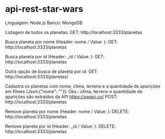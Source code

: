 # api-rest-star-wars

Linguagem: Node.js
Banco: MongoDB


Listagem de todos os planetas: 
GET: http://localhost:3333/planetas

Busca planeta por nome (Header: nome / Value: <nome do planeta>):
GET: http://localhost:3333/planetas

Busca planeta por id (Header: _id / Value: <id do planeta>):
GET: http://localhost:3333/planetas

Outra opção de busca de planeta por id:
GET: http://localhost:3333/planetas/<id do planeta>

Cadastra os planetas com nome, clima, terreno e a quantidade de aparições em filmes (Json:{"nome": "<nome do planeta>"}):
Obs.: clima, terreno e quantidade de aparições são extraídos da API https://swapi.co/
POST: http://localhost:3333/planetas

Remove planeta por nome (Header: nome / Value: <nome do planeta>):
DELETE: http://localhost:3333/planetas

Remove planeta por id (Header: _id / Value: <id do planeta>):
DELETE: http://localhost:3333/planetas
